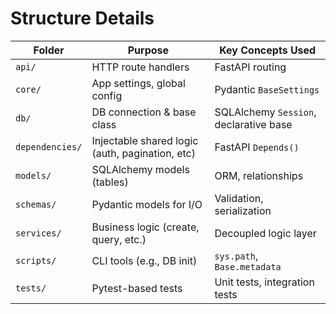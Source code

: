 # Structure Details

| Folder         | Purpose                                         | Key Concepts Used                   |
|----------------|--------------------------------------------------|--------------------------------------|
| `api/`         | HTTP route handlers                             | FastAPI routing                      |
| `core/`        | App settings, global config                     | Pydantic `BaseSettings`              |
| `db/`          | DB connection & base class                      | SQLAlchemy `Session`, declarative base |
| `dependencies/`| Injectable shared logic (auth, pagination, etc) | FastAPI `Depends()`                  |
| `models/`      | SQLAlchemy models (tables)                      | ORM, relationships                   |
| `schemas/`     | Pydantic models for I/O                         | Validation, serialization            |
| `services/`    | Business logic (create, query, etc.)            | Decoupled logic layer                |
| `scripts/`     | CLI tools (e.g., DB init)                       | `sys.path`, `Base.metadata`          |
| `tests/`       | Pytest-based tests                              | Unit tests, integration tests        |
